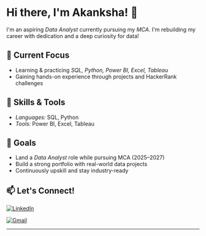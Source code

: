 # Hi there, I'm Akanksha! 👋

I'm an aspiring *Data Analyst* currently pursuing my *MCA*. 
 I'm rebuilding my career with dedication and a deep curiosity for data!

## 🚀 Current Focus
- Learning & practicing *SQL, Python, Power BI, Excel, Tableau*
- Gaining hands-on experience through projects and HackerRank challenges


## 🧠 Skills & Tools
- *Languages:* SQL, Python
- *Tools:* Power BI, Excel, Tableau


## 🎯 Goals
- Land a *Data Analyst* role while pursuing MCA (2025–2027)
- Build a strong portfolio with real-world data projects
- Continuously upskill and stay industry-ready

## 📫 Let's Connect!
[![LinkedIn](https://img.shields.io/badge/LinkedIn-Akanksha%20Ghadage-blue?style=flat-square&logo=linkedin)](https://www.linkedin.com/in/akanksha-ghadage?lipi=urn%3Ali%3Apage%3Ad_flagship3_profile_view_base_contact_details%3B93M7RqwfSj2xzt45OQyNWA%3D%3D)


[![Gmail](https://img.shields.io/badge/Gmail-akankshaghadage15@gmail.com-red?style=flat-square&logo=gmail)](mailto:akankshaghadage15@gmail.com)

---


<!---
akanksha-ghadage/akanksha-ghadage is a ✨ special ✨ repository because its `README.md` (this file) appears on your GitHub profile.
You can click the Preview link to take a look at your changes.
--->
